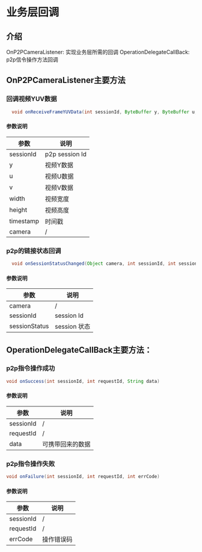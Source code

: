 # 业务层回调

## 介绍

OnP2PCameraListener: 实现业务层所需的回调
OperationDelegateCallBack: p2p信令操作方法回调



## OnP2PCameraListener主要方法



### 回调视频YUV数据

```java
  void onReceiveFrameYUVData(int sessionId, ByteBuffer y, ByteBuffer u, ByteBuffer v, int width, int height, long timestamp, Object camera)
```
#### 参数说明
| 参数          | 说明    |
| ------------- | ------- |
| sessionId       | p2p session Id |
| y    | 视频Y数据       |
| u         | 视频U数据       |
| v      | 视频V数据 |
| width         | 视频宽度  |
| height       | 视频高度      |
| timestamp      | 时间戳     |
| camera         | /       |



### p2p的链接状态回调

```java
  void onSessionStatusChanged(Object camera, int sessionId, int sessionStatus)
```

#### 参数说明

| 参数          | 说明         |
| ------------- | ------------ |
| camera        | /            |
| sessionId     | session Id   |
| sessionStatus | session 状态 |



## OperationDelegateCallBack主要方法：



### p2p指令操作成功

```java
void onSuccess(int sessionId, int requestId, String data)
```

#### 参数说明

| 参数      | 说明             |
| --------- | ---------------- |
| sessionId | /                |
| requestId | /                |
| data      | 可携带回来的数据 |

### p2p指令操作失败

```java
void onFailure(int sessionId, int requestId, int errCode)
```

#### 参数说明

| 参数      | 说明       |
| --------- | ---------- |
| sessionId | /          |
| requestId | /          |
| errCode   | 操作错误码 |

